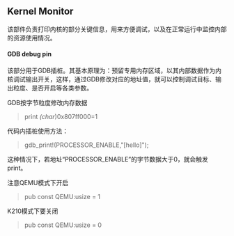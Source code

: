 ## Kernel Monitor

该部件负责打印内核的部分关键信息，用来方便调试，以及在正常运行中监控内部的资源使用情况。

#### GDB debug pin

该部分用于GDB插桩。其基本原理为：预留专用内存区域，以其内部数据作为内核调试输出开关，这样，通过GDB修改对应的地址值，就可以控制调试目标、输出粒度、是否开启等各类参数。

GDB按字节粒度修改内存数据
> print *(char*)0x807ff000=1

代码内插桩使用方法：
> gdb_print!(PROCESSOR_ENABLE,"[hello]");

这种情况下，若地址“PROCESSOR_ENABLE”的字节数据大于0，就会触发print。

注意QEMU模式下开启
> pub const QEMU:usize = 1

K210模式下要关闭
> pub const QEMU:usize = 0